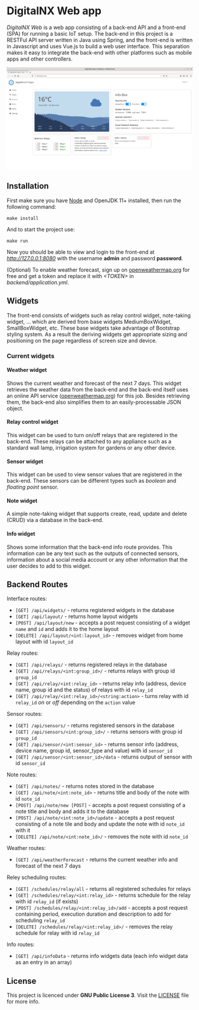 # DigitalNX Web app

*DigitalNX Web* is a web app consisting of a back-end API and a front-end (SPA) for running a basic IoT setup. The back-end in this project is a RESTFul API server written in Java using Spring, and the front-end is written in Javascript and uses Vue.js to build a web user interface. This separation makes it easy to integrate the back-end with other platforms such as mobile apps and other controllers.

![Alt text](https://raw.githubusercontent.com/DigitalNX/digitalnx.github.io/main/demo/screenshot.png)

## Installation
First make sure you have [Node](https://nodejs.org) and OpenJDK 11+ installed, then run the following command:

```
make install
```

And to start the project use:
```
make run
```
Now you should be able to view and login to the front-end at *http://127.0.0.1:8080* with the username **admin** and password **password**.

(Optional) To enable weather forecast, sign up on [openweathermap.org](http://openweathermap.org) for free and get a token and replace it with *\<TOKEN\>* in *backend/application.yml*.

## Widgets
The front-end consists of widgets such as relay control widget, note-taking widget, ... which are derived from base widgets MediumBoxWidget, SmallBoxWidget, etc. These base widgets take advantage of Bootstrap styling system. As a result the deriving widgets get appropriate sizing and positioning on the page regardless of screen size and device.

### Current widgets

#### Weather widget
Shows the current weather and forecast of the next 7 days. This widget retrieves the weather data from the back-end and the back-end itself uses an online API service ([openweathermap.org](http://openweathermap.org)) for this job. Besides retrieving them, the back-end also simplifies them to an easily-processable JSON object.

#### Relay control widget

This widget can be used to turn on/off relays that are registered in the back-end. These relays can be attached to any appliance such as a standard wall lamp, irrigation system for gardens or any other device.

#### Sensor widget

This widget can be used to view sensor values that are registered in the back-end. These sensors can be different types such as *boolean* and *floating point* sensor.

#### Note widget
A simple note-taking widget that supports create, read, update and delete (CRUD) via a database in the back-end.

#### Info widget
Shows some information that the back-end info route provides. This information can be any text such as the outputs of connected sensors, information about a social media account or any other information that the user decides to add to this widget.
 
## Backend Routes
Interface routes:
- `[GET] /api/widgets/` - returns registered widgets in the database
- `[GET] /api/layout/` - returns home layout widgets
- `[POST] /api/layout/new` - accepts a post request consisting of a widget `name` and `id` and adds it to the home layout 
- `[DELETE] /api/layout/<int:layout_id>` - removes widget from home layout with id `layout_id`

Relay routes:
- `[GET] /api/relays/` - returns registered relays in the database
- `[GET] /api/relays/<int:group_id>/` - returns relays with group id `group_id`
- `[GET] /api/relay/<int:relay_id>` - returns relay info (address, device name, group id and the status) of relays with id `relay_id` 
- `[GET] /api/relay/<int:relay_id>/<string:action>` - turns relay with id `relay_id` *on* or *off* depending on the `action` value

Sensor routes:
- `[GET] /api/sensors/` - returns registered sensors in the database
- `[GET] /api/sensors/<int:group_id>/` - returns sensors with group id `group_id`
- `[GET] /api/sensor/<int:sensor_id>` - returns sensor info (address, device name, group id, sensor_type and value) with id `sensor_id` 
- `[GET] /api/sensor/<int:sensor_id>/data` - returns output of sensor with id `sensor_id`

Note routes:
- `[GET] /api/notes/` - returns notes stored in the database
- `[GET] /api/note/<int:note_id>` - returns title and body of the note with id `note_id`
- `[POST] /api/note/new [POST]` - accepts a post request consisting of a note title and body and adds it to the database 
- `[POST] /api/note/<int:note_id>/update` - accepts a post request consisting of a note tile and body and update the note with id `note_id` with it
- `[DELETE] /api/note/<int:note_id>/` - removes the note with id `note_id`

Weather routes:
- `[GET] /api/weatherForecast` - returns the current weather info and forecast of the next 7 days

Reley scheduling routes:
- `[GET] /schedules/relay/all` - returns all registered schedules for relays
- `[GET] /schedules/relay/<int:relay_id>` - returns schedule for the relay with id `relay_id` (if exists)
- `[POST] /schedules/relay/<int:relay_id>/add` - accepts a post request containing period, execution duration and description to add for scheduling `relay_id`
- `[DELETE] /schedules/relay/<int:relay_id>/` - removes the relay schedule for relay with id `relay_id`

Info routes:
- `[GET] /api/infoData` - returns info widgets data (each info widget data as an entry in an array)

## License
This project is licenced under **GNU Public License 3**. Visit the [LICENSE](https://github.com/DigitalNX/digitalnx_web/blob/main/LICENSE) file for more info.

